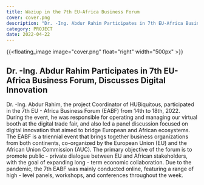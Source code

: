 ```yaml
---
title: Waziup in the 7th EU-Africa Business Forum
cover: cover.png
description: "Dr. -Ing. Abdur Rahim Participates in 7th EU-Africa Business Forum, Discusses Digital Innovation"
category: PROJECT
date: 2022-04-22
---
```

<!-- ![image](cover.png) -->
{{<floating_image image="cover.png" float="right" width="500px" >}}


## Dr. -Ing. Abdur Rahim Participates in 7th EU-Africa Business Forum, Discusses Digital Innovation

Dr. -Ing. Abdur Rahim, the project Coordinator of HUBiquitous, participated in the 7th EU - Africa Business Forum (EABF) from 14th to 18th, 2022. During the event, he was responsible for operating and managing our virtual booth at the digital trade fair, and also led a panel discussion focused on digital innovation that aimed to bridge European and African ecosystems. 
The EABF is a triennial event that brings together business organizations from both continents, co-organized by the European Union (EU) and the African Union Commission (AUC). The primary objective of the forum is to promote public - private dialogue between EU and African stakeholders, with the goal of expanding long - term economic collaboration. Due to the pandemic, the 7th EABF was mainly conducted online, featuring a range of high - level panels, workshops, and conferences throughout the week. 
